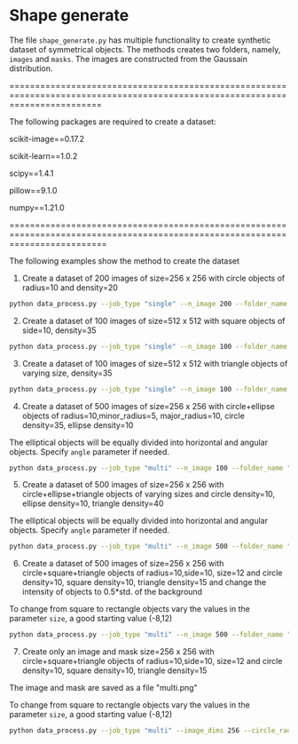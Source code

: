 # Shape generate

The file ```shape_generate.py``` has multiple functionality to create synthetic dataset
of symmetrical objects. The methods creates two folders, namely, ```images``` and ```masks```. The images are constructed from the Gaussain distribution.

==============================================================================================================================

The following packages are required to create a dataset:

scikit-image==0.17.2

scikit-learn==1.0.2

scipy==1.4.1

pillow==9.1.0

numpy==1.21.0

===============================================================================================================================

The following examples show the method to create the dataset

1. Create a dataset of 200 images of size=256 x 256 with circle objects of radius=10 and density=20
```bash
python data_process.py --job_type "single" --n_image 200 --folder_name "circle_data" --object_type "circle" --image_dims 256 --circle_radius 10 --start_count 45 --end_count 50
```

2. Create a dataset of 100 images of size=512 x 512 with square objects of side=10, density=35
```bash
python data_process.py --job_type "single" --n_image 100 --folder_name "square_data" --object_type "square" --image_dims 512 --start_count 34 --end_count 35 --square_size 10 10
```

3. Create a dataset of 100 images of size=512 x 512 with triangle objects of varying size, density=35
```bash
python data_process.py --job_type "single" --n_image 100 --folder_name "triangle_data" --object_type "triangle" --image_dims 512 --start_count 34 --end_count 35 --size_vary True
```

4. Create a dataset of 500 images of size=256 x 256 with circle+ellipse objects of radius=10,minor_radius=5, major_radius=10, circle density=35, ellipse density=10

The elliptical objects will be equally divided into horizontal and angular objects. Specify ```angle``` parameter if needed. 
```bash
python data_process.py --job_type "multi" --n_image 100 --folder_name "circle_ellipse_data" --image_dims 256 --circle_radius 10 --circle_start 34 --circle_end 35 --add_ellipse True --ell_count 10 --m_radius 10 --n_radius 5 --ell_angle 45
```

5. Create a dataset of 500 images of size=256 x 256 with circle+ellipse+triangle objects of varying sizes and circle density=10, ellipse density=10, triangle density=40

The elliptical objects will be equally divided into horizontal and angular objects. Specify ```angle``` parameter if needed. 
```bash
python data_process.py --job_type "multi" --n_image 500 --folder_name "circle_ellipse_tri_data" --image_dims 256 --circle_start 9 --circle_end 10 --add_tri True --add_ellipse True --tri_count 40 --ell_count 10 --size_vary True
```

6. Create a dataset of 500 images of size=256 x 256 with circle+square+triangle objects of radius=10,side=10, size=12 and circle density=10, square density=10, triangle density=15 and change the intensity of objects to 0.5*std. of the background

To change from square to rectangle objects vary the values in the parameter ```size```, a good starting value (-8,12) 
```bash
python data_process.py --job_type "multi" --n_image 500 --folder_name "circle_square_tri_data" --image_dims 256 --circle_radius 10 --circle_start 9 --circle_end 10 --add_square True --add_tri True --square_size 10 10 --tri_size 12 12 --sq_count 10 --tri_count 15 --intensity_vary True --intensity_ratio 0.5
```

7. Create only an image and mask size=256 x 256 with circle+square+triangle objects of radius=10,side=10, size=12 and circle density=10, square density=10, triangle density=15 

The image and mask are saved as a file "multi.png"

To change from square to rectangle objects vary the values in the parameter ```size```, a good starting value (-8,12) 
```bash
python data_process.py --job_type "multi" --image_dims 256 --circle_radius 10 --circle_start 9 --circle_end 10 --add_square True --add_tri True --square_size 10 10 --tri_size 12 12 --sq_count 10 --tri_count 15 --save_file False
```